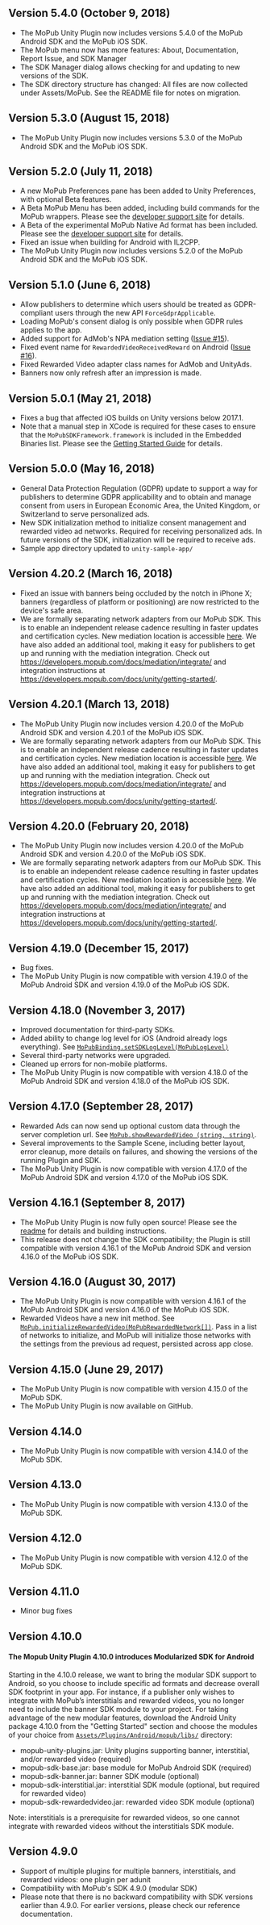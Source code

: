 ## Version 5.4.0 (October 9, 2018)
- The MoPub Unity Plugin now includes versions 5.4.0 of the MoPub Android SDK and the MoPub iOS SDK.
- The MoPub menu now has more features: About, Documentation, Report Issue, and SDK Manager
- The SDK Manager dialog allows checking for and updating to new versions of the SDK.
- The SDK directory structure has changed:  All files are now collected under Assets/MoPub.  See the README file for notes on migration.

## Version 5.3.0 (August 15, 2018)
- The MoPub Unity Plugin now includes versions 5.3.0 of the MoPub Android SDK and the MoPub iOS SDK.

## Version 5.2.0 (July 11, 2018)
- A new MoPub Preferences pane has been added to Unity Preferences, with optional Beta features.
- A Beta MoPub Menu has been added, including build commands for the MoPub wrappers. Please see the [developer support site](https://developers.mopub.com/docs/unity/getting-started/) for details.
- A Beta of the experimental MoPub Native Ad format has been included. Please see the [developer support site](https://developers.mopub.com/docs/unity/getting-started/) for details.
- Fixed an issue when building for Android with IL2CPP.
- The MoPub Unity Plugin now includes versions 5.2.0 of the MoPub Android SDK and the MoPub iOS SDK.

## Version 5.1.0 (June 6, 2018)
- Allow publishers to determine which users should be treated as GDPR-compliant users through the new API `ForceGdprApplicable`.
- Loading MoPub's consent dialog is only possible when GDPR rules applies to the app.
- Added support for AdMob's NPA mediation setting ([Issue #15](https://github.com/mopub/mopub-unity-sdk/issues/15)).
- Fixed event name for `RewardedVideoReceivedReward` on Android ([Issue #16](https://github.com/mopub/mopub-unity-sdk/issues/16)).
- Fixed Rewarded Video adapter class names for AdMob and UnityAds.
- Banners now only refresh after an impression is made.

## Version 5.0.1 (May 21, 2018)
- Fixes a bug that affected iOS builds on Unity versions below 2017.1.
- Note that a manual step in XCode is required for these cases to ensure that the `MoPubSDKFramework.framework` is included in the Embedded Binaries list. Please see the [Getting Started Guide](https://developers.mopub.com/docs/unity/getting-started/) for details.

## Version 5.0.0 (May 16, 2018)
- General Data Protection Regulation (GDPR) update to support a way for publishers to determine GDPR applicability and to obtain and manage consent from users in European Economic Area, the United Kingdom, or Switzerland to serve personalized ads.
- New SDK initialization method to initialize consent management and rewarded video ad networks. Required for receiving personalized ads. In future versions of the SDK, initialization will be required to receive ads.
- Sample app directory updated to `unity-sample-app/`

## Version 4.20.2 (March 16, 2018)
- Fixed an issue with banners being occluded by the notch in iPhone X; banners (regardless of platform or positioning) are now restricted to the device's safe area.
- We are formally separating network adapters from our MoPub SDK. This is to enable an independent release cadence resulting in faster updates and certification cycles. New mediation location is accessible [here](https://github.com/mopub/mopub-unity-mediation).
We have also added an additional tool, making it easy for publishers to get up and running with the mediation integration. Check out https://developers.mopub.com/docs/mediation/integrate/ and integration instructions at https://developers.mopub.com/docs/unity/getting-started/.

## Version 4.20.1 (March 13, 2018)
- The MoPub Unity Plugin now includes version 4.20.0 of the MoPub Android SDK and version 4.20.1 of the MoPub iOS SDK.
- We are formally separating network adapters from our MoPub SDK. This is to enable an independent release cadence resulting in faster updates and certification cycles. New mediation location is accessible [here](https://github.com/mopub/mopub-unity-mediation).
We have also added an additional tool, making it easy for publishers to get up and running with the mediation integration. Check out https://developers.mopub.com/docs/mediation/integrate/ and integration instructions at https://developers.mopub.com/docs/unity/getting-started/.

## Version 4.20.0 (February 20, 2018)
- The MoPub Unity Plugin now includes version 4.20.0 of the MoPub Android SDK and version 4.20.0 of the MoPub iOS SDK.
- We are formally separating network adapters from our MoPub SDK. This is to enable an independent release cadence resulting in faster updates and certification cycles. New mediation location is accessible [here](https://github.com/mopub/mopub-unity-mediation).
We have also added an additional tool, making it easy for publishers to get up and running with the mediation integration. Check out https://developers.mopub.com/docs/mediation/integrate/ and integration instructions at https://developers.mopub.com/docs/unity/getting-started/.

## Version 4.19.0 (December 15, 2017)
- Bug fixes.
- The MoPub Unity Plugin is now compatible with version 4.19.0 of the MoPub Android SDK and version 4.19.0 of the MoPub iOS SDK.

## Version 4.18.0 (November 3, 2017)
- Improved documentation for third-party SDKs.
- Added ability to change log level for iOS (Android already logs everything). See [`MoPubBinding.setSDKLogLevel(MoPubLogLevel)`](https://github.com/mopub/mopub-unity-sdk/blob/79e34235386b751054eeb70dfda2feda84f1762d/unity/MoPubUnityPlugin/Assets/MoPub/Internal/MoPubBinding.cs#L76)
- Several third-party networks were upgraded.
- Cleaned up errors for non-mobile platforms.
- The MoPub Unity Plugin is now compatible with version 4.18.0 of the MoPub Android SDK and version 4.18.0 of the MoPub iOS SDK.

## Version 4.17.0 (September 28, 2017)
- Rewarded Ads can now send up optional custom data through the server completion url. See [`MoPub.showRewardedVideo (string, string)`](https://github.com/mopub/mopub-unity-sdk/blob/e0697d2f03c972de70d94aac39d5990bb30389af/unity/MoPubUnityPlugin/Assets/MoPub/MoPub.cs#L348).
- Several improvements to the Sample Scene, including better layout, error cleanup, more details on failures, and showing the versions of the running Plugin and SDK.
- The MoPub Unity Plugin is now compatible with version 4.17.0 of the MoPub Android SDK and version 4.17.0 of the MoPub iOS SDK.

## Version 4.16.1 (September 8, 2017)
- The MoPub Unity Plugin is now fully open source! Please see the [readme](https://github.com/mopub/mopub-unity-sdk/blob/master/README.md) for details and building instructions.
- This release does not change the SDK compatibility; the Plugin is still compatible with version 4.16.1 of the MoPub Android SDK and version 4.16.0 of the MoPub iOS SDK.

## Version 4.16.0 (August 30, 2017)
- The MoPub Unity Plugin is now compatible with version 4.16.1 of the MoPub Android SDK and version 4.16.0 of the MoPub iOS SDK.
- Rewarded Videos have a new init method. See [`MoPub.initializeRewardedVideo(MoPubRewardedNetwork[])`](https://github.com/mopub/mopub-unity-sdk/blob/e0697d2f03c972de70d94aac39d5990bb30389af/unity/MoPubUnityPlugin/Assets/MoPub/MoPub.cs#L306). Pass in a list of networks to initialize, and MoPub will initialize those networks with the settings from the previous ad request, persisted across app close.

## Version 4.15.0 (June 29, 2017)
- The MoPub Unity Plugin is now compatible with version 4.15.0 of the MoPub SDK.
- The MoPub Unity Plugin is now available on GitHub.

## Version 4.14.0
- The MoPub Unity Plugin is now compatible with version 4.14.0 of the MoPub SDK.

## Version 4.13.0
- The MoPub Unity Plugin is now compatible with version 4.13.0 of the MoPub SDK.

## Version 4.12.0
- The MoPub Unity Plugin is now compatible with version 4.12.0 of the MoPub SDK.

## Version 4.11.0
- Minor bug fixes

## Version 4.10.0
#### The Mopub Unity Plugin 4.10.0 introduces Modularized SDK for Android
Starting in the 4.10.0 release, we want to bring the modular SDK support to Android, so you choose to include specific ad formats and decrease overall SDK footprint in your app. For instance, if a publisher only wishes to integrate with MoPub’s interstitials and rewarded videos, you no longer need to include the banner SDK module to your project. For taking advantage of the new modular features, download the Android Unity package 4.10.0 from the "Getting Started" section and choose the modules of your choice from [`Assets/Plugins/Android/mopub/libs/`](https://github.com/mopub/mopub-unity-sdk/tree/master/unity/MoPubUnityPlugin/Assets/Plugins/Android/mopub/libs) directory:

- mopub-unity-plugins.jar: Unity plugins supporting banner, interstitial, and/or rewarded video (required)
- mopub-sdk-base.jar: base module for MoPub Android SDK (required)
- mopub-sdk-banner.jar: banner SDK module (optional)
- mopub-sdk-interstitial.jar: interstitial SDK module (optional, but required for rewarded video)
- mopub-sdk-rewardedvideo.jar: rewarded video SDK module (optional)

Note: interstitials is a prerequisite for rewarded videos, so one cannot integrate with rewarded videos without the interstitials SDK module.

## Version 4.9.0
- Support of multiple plugins for multiple banners, interstitials, and rewarded videos: one plugin per adunit
- Compatibility with MoPub's SDK 4.9.0 (modular SDK)
- Please note that there is no backward compatibility with SDK versions earlier than 4.9.0. For earlier versions, please check our reference documentation.
